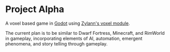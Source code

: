 # Project Alpha
A voxel based game in [Godot](https://github.com/godotengine/godot) using
[Zylann's voxel module](https://github.com/Zylann/godot_voxel).

The current plan is to be similar to Dwarf Fortress, Minecraft, and RimWorld in
gameplay, incorporating elements of AI, automation, emergent phenomena, and
story telling through gameplay.
